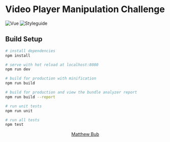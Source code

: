 # Video Player Manipulation Challenge

![Vue](https://img.shields.io/badge/Framework-Vue-blue)
![Styleguide](https://img.shields.io/badge/Styleguide-Airbnb-blue)
<!-- ![Firebase Hosting](https://img.shields.io/badge/Hosting-Firebase_Hosting-blue) -->


## Build Setup

``` bash
# install dependencies
npm install

# serve with hot reload at localhost:8080
npm run dev

# build for production with minification
npm run build

# build for production and view the bundle analyzer report
npm run build --report

# run unit tests
npm run unit

# run all tests
npm test
```

<p align="center">
  <a href="hi-matbub.github.io" target="_blank">
    Matthew Bub
  </a>
</p>
